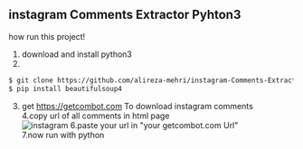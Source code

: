 ## instagram Comments Extractor Pyhton3
how run this project!<br>
1. download and install python3<br>
2.
```bash
$ git clone https://github.com/alireza-mehri/instagram-Comments-Extractor
$ pip install beautifulsoup4
```
3. get https://getcombot.com To download instagram comments<br>
4.copy url of all comments in html page<br>
![instagram](https://user-images.githubusercontent.com/36499843/109810272-9421ed00-7c3e-11eb-9f9e-5bac9435a1f6.jpg)
6.paste your url in "your getcombot.com Url"<br>
7.now run with python

